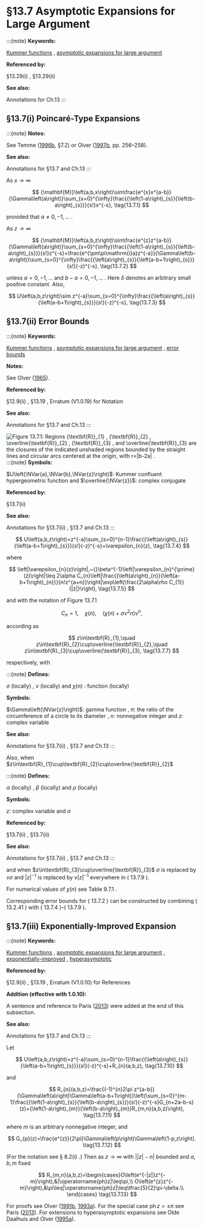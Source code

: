 # §13.7 Asymptotic Expansions for Large Argument

:::{note}
**Keywords:**

[Kummer functions](http://dlmf.nist.gov/search/search?q=Kummer%20functions) , [asymptotic expansions for large argument](http://dlmf.nist.gov/search/search?q=asymptotic%20expansions%20for%20large%20argument)

**Referenced by:**

§13.29(i) , §13.29(ii)

**See also:**

Annotations for Ch.13
:::


## §13.7(i) Poincaré-Type Expansions

:::{note}
**Notes:**

See Temme ([1996b](./bib/T.html#bib2230 "Special Functions: An Introduction to the Classical Functions of Mathematical Physics"), §7.2) or Olver ([1997b](./bib/O.html#bib1809 "Asymptotics and Special Functions"), pp. 256–258).

**See also:**

Annotations for §13.7 and Ch.13
:::

As $x\to\infty$


<a id="E1"></a>
$$
{\mathbf{M}}\left(a,b,x\right)\sim\frac{e^{x}x^{a-b}}{\Gamma\left(a\right)}\sum_{s=0}^{\infty}\frac{{\left(1-a\right)_{s}}{\left(b-a\right)_{s}}}{s!}x^{-s}, \tag{13.7.1}
$$

provided that $a\neq 0,-1,\dots$ .

As $z\to\infty$


<a id="E2"></a>
$$
{\mathbf{M}}\left(a,b,z\right)\sim\frac{e^{z}z^{a-b}}{\Gamma\left(a\right)}\sum_{s=0}^{\infty}\frac{{\left(1-a\right)_{s}}{\left(b-a\right)_{s}}}{s!}z^{-s}+\frac{e^{\pm\pi\mathrm{i}a}z^{-a}}{\Gamma\left(b-a\right)}\sum_{s=0}^{\infty}\frac{{\left(a\right)_{s}}{\left(a-b+1\right)_{s}}}{s!}(-z)^{-s}, \tag{13.7.2}
$$

unless $a=0,-1,\dots$ and $b-a=0,-1,\dots$ . Here $\delta$ denotes an arbitrary small positive constant. Also,


<a id="E3"></a>
$$
U\left(a,b,z\right)\sim z^{-a}\sum_{s=0}^{\infty}\frac{{\left(a\right)_{s}}{\left(a-b+1\right)_{s}}}{s!}(-z)^{-s}, \tag{13.7.3}
$$


## §13.7(ii) Error Bounds

:::{note}
**Keywords:**

[Kummer functions](http://dlmf.nist.gov/search/search?q=Kummer%20functions) , [asymptotic expansions for large argument](http://dlmf.nist.gov/search/search?q=asymptotic%20expansions%20for%20large%20argument) , [error bounds](http://dlmf.nist.gov/search/search?q=error%20bounds)

**Notes:**

See Olver ([1965](./bib/O.html#bib1788 "On the asymptotic solution of second-order differential equations having an irregular singularity of rank one, with an application to Whittaker functions")).

**Referenced by:**

§12.9(ii) , §13.19 , Erratum (V1.0.19) for Notation

**See also:**

Annotations for §13.7 and Ch.13
:::

<a id="F1"></a>

![Figure 13.7.1: Regions ${\textbf{R}}_{1}$ , ${\textbf{R}}_{2}$ , $\overline{\textbf{R}}_{2}$ , ${\textbf{R}}_{3}$ , and $\overline{\textbf{R}}_{3}$ are the closures of the indicated unshaded regions bounded by the straight lines and circular arcs centered at the origin, with $r=|b-2a|$ .](13/7/F1.png)
:::{note}
**Symbols:**

$U\left(\NVar{a},\NVar{b},\NVar{z}\right)$: Kummer confluent hypergeometric function and $\overline{\NVar{z}}$: complex conjugate

**Referenced by:**

§13.7(ii)

**See also:**

Annotations for §13.7(ii) , §13.7 and Ch.13
:::


<a id="E4"></a>
$$
U\left(a,b,z\right)=z^{-a}\sum_{s=0}^{n-1}\frac{{\left(a\right)_{s}}{\left(a-b+1\right)_{s}}}{s!}(-z)^{-s}+\varepsilon_{n}(z), \tag{13.7.4}
$$

where


<a id="E5"></a>
$$
\left|\varepsilon_{n}(z)\right|,~{}\beta^{-1}\left|\varepsilon_{n}^{\prime}(z)\right|\leq 2\alpha C_{n}\left|\frac{{\left(a\right)_{n}}{\left(a-b+1\right)_{n}}}{n!z^{a+n}}\right|\exp\left(\frac{2\alpha\rho C_{1}}{|z|}\right), \tag{13.7.5}
$$

and with the notation of Figure 13.7.1


<a id="E6"></a>
$$
C_{n}=1,\quad\chi(n),\quad\left(\chi(n)+\sigma\nu^{2}n\right)\nu^{n}, \tag{13.7.6}
$$

according as


<a id="E7"></a>
$$
z\in\textbf{R}_{1},\quad z\in\textbf{R}_{2}\cup\overline{\textbf{R}}_{2},\quad
z\in\textbf{R}_{3}\cup\overline{\textbf{R}}_{3}, \tag{13.7.7}
$$

respectively, with

:::{note}
**Defines:**

$\sigma$ (locally) , $\nu$ (locally) and $\chi(n)$ : function (locally)

**Symbols:**

$\Gamma\left(\NVar{z}\right)$: gamma function , $\pi$: the ratio of the circumference of a circle to its diameter , $n$: nonnegative integer and $z$: complex variable

**See also:**

Annotations for §13.7(ii) , §13.7 and Ch.13
:::

Also, when $z\in\textbf{R}_{1}\cup\textbf{R}_{2}\cup\overline{\textbf{R}}_{2}$

:::{note}
**Defines:**

$\alpha$ (locally) , $\beta$ (locally) and $\rho$ (locally)

**Symbols:**

$z$: complex variable and $\sigma$

**Referenced by:**

§13.7(ii) , §13.7(ii)

**See also:**

Annotations for §13.7(ii) , §13.7 and Ch.13
:::

and when $z\in\textbf{R}_{3}\cup\overline{\textbf{R}}_{3}$ $\sigma$ is replaced by $\nu\sigma$ and $|z|^{-1}$ is replaced by $\nu|z|^{-1}$ everywhere in ( 13.7.9 ).

For numerical values of $\chi(n)$ see Table 9.7.1 .

Corresponding error bounds for ( 13.7.2 ) can be constructed by combining ( 13.2.41 ) with ( 13.7.4 )–( 13.7.9 ).


## §13.7(iii) Exponentially-Improved Expansion

:::{note}
**Keywords:**

[Kummer functions](http://dlmf.nist.gov/search/search?q=Kummer%20functions) , [asymptotic expansions for large argument](http://dlmf.nist.gov/search/search?q=asymptotic%20expansions%20for%20large%20argument) , [exponentially-improved](http://dlmf.nist.gov/search/search?q=exponentially-improved) , [hyperasymptotic](http://dlmf.nist.gov/search/search?q=hyperasymptotic)

**Referenced by:**

§12.9(ii) , §13.19 , Erratum (V1.0.10) for References

**Addition (effective with 1.0.10):**

A sentence and reference to Paris ([2013](./bib/P.html#bib1832 "Exponentially small expansions of the confluent hypergeometric functions")) were added at the end of this subsection.

**See also:**

Annotations for §13.7 and Ch.13
:::

Let


<a id="E10"></a>
$$
U\left(a,b,z\right)=z^{-a}\sum_{s=0}^{n-1}\frac{{\left(a\right)_{s}}{\left(a-b+1\right)_{s}}}{s!}(-z)^{-s}+R_{n}(a,b,z), \tag{13.7.10}
$$

and


<a id="E11"></a>
$$
R_{n}(a,b,z)=\frac{(-1)^{n}2\pi z^{a-b}}{\Gamma\left(a\right)\Gamma\left(a-b+1\right)}\left(\sum_{s=0}^{m-1}\frac{{\left(1-a\right)_{s}}{\left(b-a\right)_{s}}}{s!}(-z)^{-s}G_{n+2a-b-s}(z)+{\left(1-a\right)_{m}}{\left(b-a\right)_{m}}R_{m,n}(a,b,z)\right), \tag{13.7.11}
$$

where $m$ is an arbitrary nonnegative integer, and


<a id="E12"></a>
$$
G_{p}(z)=\frac{e^{z}}{2\pi}\Gamma\left(p\right)\Gamma\left(1-p,z\right). \tag{13.7.12}
$$

(For the notation see § 8.2(i) .) Then as $z\to\infty$ with $\left|\left|z\right|-n\right|$ bounded and $a,b,m$ fixed


<a id="E13"></a>
$$
R_{m,n}(a,b,z)=\begin{cases}O\left(e^{-|z|}z^{-m}\right),&|\operatorname{ph}z|\leq\pi,\\
O\left(e^{z}z^{-m}\right),&\pi\leq|\operatorname{ph}z|\leq\tfrac{5}{2}\pi-\delta.\\
\end{cases} \tag{13.7.13}
$$

For proofs see Olver ([1991b](./bib/O.html#bib1804 "Uniform, exponentially improved, asymptotic expansions for the confluent hypergeometric function and other integral transforms"), [1993a](./bib/O.html#bib2559 "Exponentially-improved asymptotic solutions of ordinary differential equations I: The confluent hypergeometric function")). For the special case $\operatorname{ph}z=\pm\pi$ see Paris ([2013](./bib/P.html#bib1832 "Exponentially small expansions of the confluent hypergeometric functions")). For extensions to hyperasymptotic expansions see Olde Daalhuis and Olver ([1995a](./bib/O.html#bib1762 "Hyperasymptotic solutions of second-order linear differential equations. I")).
